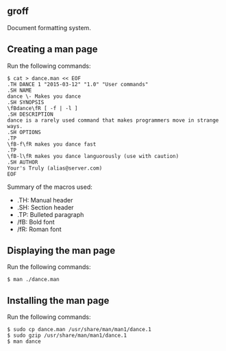 groff
-----
Document formatting system.

Creating a man page
-------------------
Run the following commands:

    $ cat > dance.man << EOF
    .TH DANCE 1 "2015-03-12" "1.0" "User commands"
    .SH NAME
    dance \- Makes you dance
    .SH SYNOPSIS
    \fBdance\fR [ -f | -l ]
    .SH DESCRIPTION
    dance is a rarely used command that makes programmers move in strange ways.
    .SH OPTIONS
    .TP
    \fB-f\fR makes you dance fast
    .TP
    \fB-l\fR makes you dance languorously (use with caution)
    .SH AUTHOR
    Your's Truly (alias@server.com)
    EOF

Summary of the macros used:

- .TH: Manual header
- .SH: Section header
- .TP: Bulleted paragraph
- /fB: Bold font
- /fR: Roman font

Displaying the man page
-----------------------
Run the following commands:

    $ man ./dance.man

Installing the man page
-----------------------
Run the following commands:

    $ sudo cp dance.man /usr/share/man/man1/dance.1
    $ sudo gzip /usr/share/man/man1/dance.1
    $ man dance
